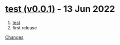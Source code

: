 <a name="v0.0.1"></a>
# [test (v0.0.1)](https://github.com/shiyuhang0/changelog_test/releases/tag/v0.0.1) - 13 Jun 2022

1. [test](https://github.com/rhysd/changelog-from-release) 
2. first release

[Changes][v0.0.1]


[v0.0.1]: https://github.com/shiyuhang0/changelog_test/tree/v0.0.1

 <!-- Generated by https://github.com/rhysd/changelog-from-release -->
